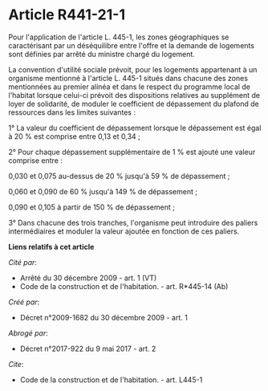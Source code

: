 # Article R441-21-1

Pour l'application de l'article L. 445-1, les zones géographiques se caractérisant par un déséquilibre entre l'offre et la
demande de logements sont définies par arrêté du ministre chargé du logement. 

La convention d'utilité sociale prévoit, pour les logements appartenant à un organisme mentionné à l'article L. 445-1 situés
dans chacune des zones mentionnées au premier alinéa et dans le respect du programme local de l'habitat lorsque celui-ci
prévoit des dispositions relatives au supplément de loyer de solidarité, de moduler le coefficient de dépassement du plafond
de ressources dans les limites suivantes : 

1° La valeur du coefficient de dépassement lorsque le dépassement est égal à 20 % est comprise entre 0,13 et 0,34 ; 

2° Pour chaque dépassement supplémentaire de 1 % est ajouté une valeur comprise entre : 

0,030 et 0,075 au-dessus de 20 % jusqu'à 59 % de dépassement ; 

0,060 et 0,090 de 60 % jusqu'à 149 % de dépassement ; 

0,090 et 0,105 à partir de 150 % de dépassement ; 

3° Dans chacune des trois tranches, l'organisme peut introduire des paliers intermédiaires et moduler la valeur ajoutée en
fonction de ces paliers.

**Liens relatifs à cet article**

_Cité par_:

  - Arrêté du 30 décembre 2009 - art. 1 (VT)
  - Code de la construction et de l'habitation. - art. R*445-14 (Ab)

_Créé par_:

  - Décret n°2009-1682 du 30 décembre 2009 - art. 1

_Abrogé par_:

  - Décret n°2017-922 du 9 mai 2017 - art. 2

_Cite_:

  - Code de la construction et de l'habitation. - art. L445-1
